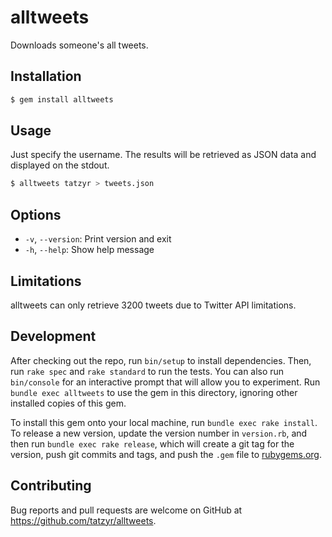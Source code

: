 # alltweets

Downloads someone's all tweets.

## Installation

```zsh
$ gem install alltweets
```

## Usage

Just specify the username. The results will be retrieved as JSON data and displayed on the stdout.

```zsh
$ alltweets tatzyr > tweets.json
```

## Options

* `-v`, `--version`: Print version and exit
* `-h`, `--help`: Show help message

## Limitations

alltweets can only retrieve 3200 tweets due to Twitter API limitations.

## Development

After checking out the repo, run `bin/setup` to install dependencies. Then, run `rake spec` and `rake standard` to run the tests. You can also run `bin/console` for an interactive prompt that will allow you to experiment. Run `bundle exec alltweets` to use the gem in this directory, ignoring other installed copies of this gem.

To install this gem onto your local machine, run `bundle exec rake install`. To release a new version, update the version number in `version.rb`, and then run `bundle exec rake release`, which will create a git tag for the version, push git commits and tags, and push the `.gem` file to [rubygems.org](https://rubygems.org).

## Contributing

Bug reports and pull requests are welcome on GitHub at https://github.com/tatzyr/alltweets.
